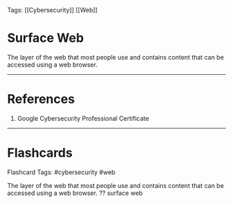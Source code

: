 Tags: [[Cybersecurity]] [[Web]]
# Surface Web

The layer of the web that most people use and contains content that can be accessed using a web browser.

---
# References

1. Google Cybersecurity Professional Certificate

---
# Flashcards

Flashcard Tags: #cybersecurity #web

The layer of the web that most people use and contains content that can be accessed using a web browser.
??
surface web
<!--SR:!2024-04-29,4,272!2024-04-29,4,270-->